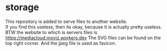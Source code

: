 # storage
This repository is added to serve  files to another website.<br>
If you find this useless, then its okay, because it is actually pretty useless.<br>
BTW the website to which is servers files is <a href="https://mediacloud.moviz.workers.dev">https://mediacloud.moviz.workers.dev</a>
The SVG files can be found on the top right corner.
And the jpeg file is used as favicon.